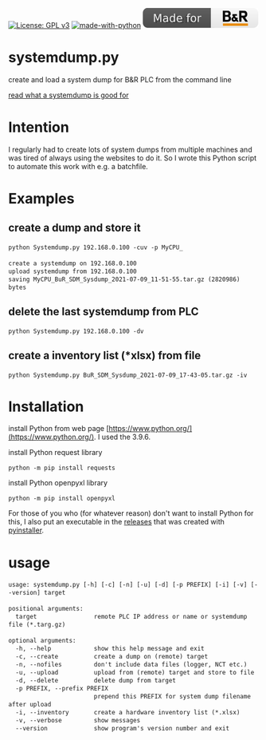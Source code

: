 [![License: GPL v3](https://img.shields.io/badge/License-GPLv3-blue.svg)](https://www.gnu.org/licenses/gpl-3.0)
[![made-with-python](https://img.shields.io/badge/Made%20with-Python-1f425f.svg)](https://www.python.org/)
[![Made For B&R](https://github.com/hilch/BandR-badges/blob/main/Made-For-BrAutomation.svg)](https://www.br-automation.com)

# systemdump.py
create and load a system dump for B&amp;R PLC from the command line

[read what a systemdump is good for](https://www.br-automation.com/en/about-us/press-room/advanced-system-diagnostics-via-the-web-16-02-2011/)

# Intention

I regularly had to create lots of system dumps from multiple machines and was tired of always using the websites to do it.
So I wrote this Python script to automate this work with e.g. a batchfile.


# Examples

## create a dump and store it
```
python Systemdump.py 192.168.0.100 -cuv -p MyCPU_

create a systemdump on 192.168.0.100
upload systemdump from 192.168.0.100
saving MyCPU_BuR_SDM_Sysdump_2021-07-09_11-51-55.tar.gz (2820986) bytes
```

## delete the last systemdump from PLC
```
python Systemdump.py 192.168.0.100 -dv
```

## create a inventory list (*xlsx) from file
```
python Systemdump.py BuR_SDM_Sysdump_2021-07-09_17-43-05.tar.gz -iv
```


# Installation
install Python from web page [https://www.python.org/](https://www.python.org/). I used the 3.9.6.

install Python request library
```
python -m pip install requests
```

install Python openpyxl library
```
python -m pip install openpyxl
```

For those of you who (for whatever reason) don't want to install Python for this, I also put an executable in the [releases](https://github.com/hilch/systemdump.py/releases) that was created with [pyinstaller](https://www.pyinstaller.org).


# usage

```
usage: systemdump.py [-h] [-c] [-n] [-u] [-d] [-p PREFIX] [-i] [-v] [--version] target

positional arguments:
  target                remote PLC IP address or name or systemdump file (*.targ.gz)

optional arguments:
  -h, --help            show this help message and exit
  -c, --create          create a dump on (remote) target
  -n, --nofiles         don't include data files (logger, NCT etc.)
  -u, --upload          upload from (remote) target and store to file
  -d, --delete          delete dump from target
  -p PREFIX, --prefix PREFIX
                        prepend this PREFIX for system dump filename after upload
  -i, --inventory       create a hardware inventory list (*.xlsx)
  -v, --verbose         show messages
  --version             show program's version number and exit
```


